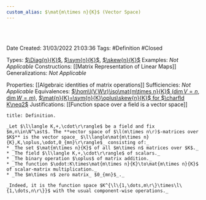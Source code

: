 ```yaml
---
custom_alias: $\mat{m\times n}{K}$ (Vector Space)
---
```




<br />
<br />

Date Created: 31/03/2022 21:03:36
Tags: #Definition #Closed

Types: [$\Diag{n}{K}$](Vector%20Space%20of%20Diagonal%20Matrices.md), [$\sym{n}{K}$](Vector%20Space%20of%20Symmetric%20Matrices.md), [$\skew{n}{K}$](Vector%20Space%20of%20Skew-symmetric%20Matrices.md)
Examples: _Not Applicable_
Constructions: [[Matrix Representation of Linear Maps]]
Generalizations: _Not Applicable_

Properties: [[Algebraic identities of matrix operations]]
Sufficiencies: _Not Applicable_
Equivalences: [$\hom\l(V,W\r)\iso\mat{m\times n}{K}$ ($\dim V=n$, $\dim W=m$)](Linear%20isomorphism%20between%20linear%20maps%20and%20matrices.md), [$\mat{n}{K}=\sym{n}{K}\oplus\skew{n}{K}$ for $\charfld K\neq2$](Symmetric%20and%20skew-symmetric%20decomposition%20of%20matrices.md)
Justifications: [[Function space over a field is a vector space]]

``` ad-Definition
title: Definition.

_Let $\l\langle K,+,\cdot\r\rangle$ be a field and fix $m,n\in\N^\ast$. The **vector space of $\l(m\times n\r)$-matrices over $K$** is the vector space_ $\l\langle\mat{m\times n}{K},K,\oplus,\odot,0_{mn}\r\rangle$_ consisting of:_
* _The set $\mat{m\times n}{K}$ of all $m\times n$ matrices over $K$._
* _The field $\l\langle K,+,\cdot\r\rangle$ of scalars._
* _The binary operation $\oplus$ of matrix addition._
* _The function $\odot:K\times\mat{m\times n}{K}\to\mat{m\times n}{K}$ of scalar-matrix multiplication._
* _The $m\times n$ zero matrix_ $0_{mn}$_._

_Indeed, it is the function space $K^{\l\{1,\dots,m\r\}\times\l\{1,\dots,n\r\}}$ with the usual component-wise operations._

```
